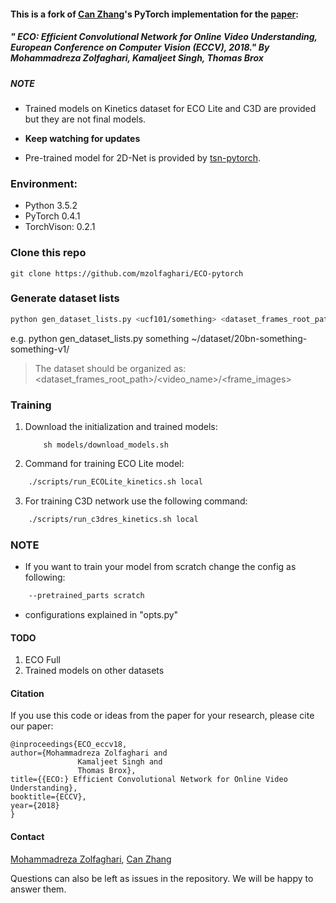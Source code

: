 #### This is a fork of [Can Zhang](https://github.com/zhang-can/ECO-pytorch)'s PyTorch implementation for the [paper](https://arxiv.org/pdf/1804.09066.pdf):
##### " ECO: Efficient Convolutional Network for Online Video Understanding, European Conference on Computer Vision (ECCV), 2018." By Mohammadreza Zolfaghari, Kamaljeet Singh, Thomas Brox
 
 
##### NOTE
* Trained models on Kinetics dataset for ECO Lite and C3D are provided but they are not final models. 
* **Keep watching for updates**

* Pre-trained model for 2D-Net is provided by [tsn-pytorch](https://github.com/yjxiong/tsn-pytorch).


### Environment:
* Python 3.5.2
* PyTorch 0.4.1
* TorchVison: 0.2.1

### Clone this repo

```
git clone https://github.com/mzolfaghari/ECO-pytorch
```

### Generate dataset lists

```bash
python gen_dataset_lists.py <ucf101/something> <dataset_frames_root_path>
```
e.g. python gen_dataset_lists.py something ~/dataset/20bn-something-something-v1/

> The dataset should be organized as:<br>
> <dataset_frames_root_path>/<video_name>/<frame_images>

### Training
1. Download the initialization and trained models:

	```Shell
        sh models/download_models.sh
	```
        
        
2. Command for training ECO Lite model:

```bash
    ./scripts/run_ECOLite_kinetics.sh local
```

3. For training C3D network use the following command:

```bash
    ./scripts/run_c3dres_kinetics.sh local
```

### NOTE
* If you want to train your model from scratch change the config as following:
```bash
    --pretrained_parts scratch
```
* configurations explained in "opts.py"

#### TODO
1. ECO Full
2. Trained models on other datasets


#### Citation
If you use this code or ideas from the paper for your research, please cite our paper:
```
@inproceedings{ECO_eccv18,
author={Mohammadreza Zolfaghari and
               Kamaljeet Singh and
               Thomas Brox},
title={{ECO:} Efficient Convolutional Network for Online Video Understanding},	       
booktitle={ECCV},
year={2018}
}
```

#### Contact

  [Mohammadreza Zolfaghari](https://github.com/mzolfaghari/ECO-pytorch), [Can Zhang](https://github.com/zhang-can/ECO-pytorch)

  Questions can also be left as issues in the repository. We will be happy to answer them.




